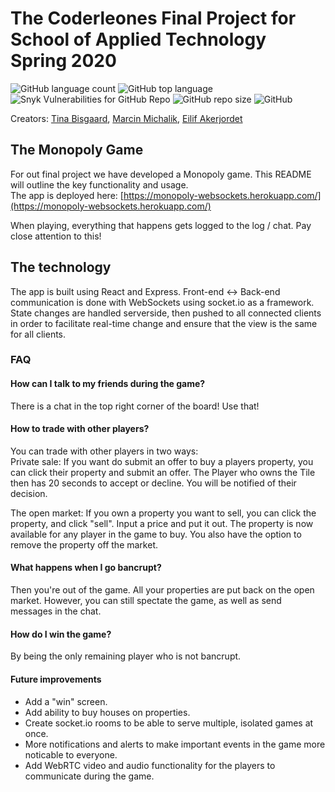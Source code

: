 # The Coderleones Final Project for </Salt> School of Applied Technology Spring 2020 
![GitHub language count](https://img.shields.io/github/languages/count/terragady/final-project)
![GitHub top language](https://img.shields.io/github/languages/top/terragady/final-project)
![Snyk Vulnerabilities for GitHub Repo](https://img.shields.io/snyk/vulnerabilities/github/terragady/final-project)
![GitHub repo size](https://img.shields.io/github/repo-size/terragady/final-project)
![GitHub](https://img.shields.io/github/license/terragady/final-project)

Creators: [Tina Bisgaard](https://github.com/Tionbai), [Marcin Michalik](https://github.com/terragady/), [Eilif Akerjordet](https://github.com/EilifAkerjordet)

## The Monopoly Game
For out final project we have developed a Monopoly game. This README will outline the key functionality and usage.  
The app is deployed here: [https://monopoly-websockets.herokuapp.com/](https://monopoly-websockets.herokuapp.com/)

When playing, everything that happens gets logged to the log / chat. Pay close attention to this!

## The technology
The app is built using React and Express. Front-end <-> Back-end communication is done with WebSockets using socket.io as a framework. State changes are handled serverside, then pushed to all connected clients in order to facilitate real-time change and ensure that the view is the same for all clients.

### FAQ
#### How can I talk to my friends during the game?
There is a chat in the top right corner of the board! Use that!

#### How to trade with other players?
You can trade with other players in two ways:  
Private sale: If you want do submit an offer to buy a players property, you can click their property and submit an offer.
The Player who owns the Tile then has 20 seconds to accept or decline. You will be notified of their decision.  

The open market: If you own a property you want to sell, you can click the property, and click "sell". Input a price and put it out. The property is now available for any player in the game to buy. You also have the option to remove the property off the market.

#### What happens when I go bancrupt?
Then you're out of the game. All your properties are put back on the open market. However, you can still spectate the game, as well as send messages in the chat.

#### How do I win the game?
By being the only remaining player who is not bancrupt.

#### Future improvements
  * Add a "win" screen.
  * Add ability to buy houses on properties.
  * Create socket.io rooms to be able to serve multiple, isolated games at once.
  * More notifications and alerts to make important events in the game more noticable to everyone.
  * Add WebRTC video and audio functionality for the players to communicate during the game.

